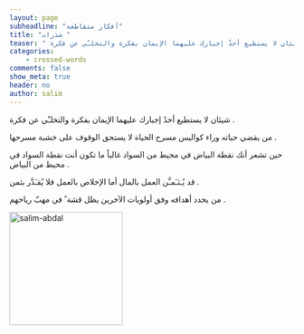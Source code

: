 ```yaml
---
layout: page
subheadline: "أفكار متقاطعة"
title: "شذرات "
teaser: " شيئان لا يستطيع أحدٌ إجبارك عليهما الإيمان بفكرة والتخلـّي عن فكرة ."
categories:
    - crossed-words
comments: false
show_meta: true
header: no
author: salim
---
```

 شيئان لا يستطيع أحدٌ إجبارك عليهما الإيمان بفكرة والتخلـّي عن فكرة   .

من يقضي حياته وراء كواليس مسرح الحياة لا يستحق الوقوف على خشبة مسرحها .  

 حين تشعر أنك نقطة البياض في محيط من السواد غالباً ما تكون أنت نقطة السواد في محيط من البياض .  

 قد يُـثـَمـَّن العمل بالمال أما الإخلاص بالعمل فلا يُقـَدَّر بثمن .  

من يحدد أهدافه وفق أولويات الآخرين يظل قشة ً في مهبّ رياحهم .

<img src="{{ site.url }}/images/salim-abdal.jpg" alt="salim-abdal" style="width: 200px;"/>
